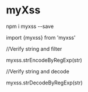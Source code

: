 # myXss

npm i myxss --save

import {myxss} from 'myxss'

//Verify string and filter

myxss.strEncodeByRegExp(str)

//Verify string and decode

myxss.strDecodeByRegExp(str)
